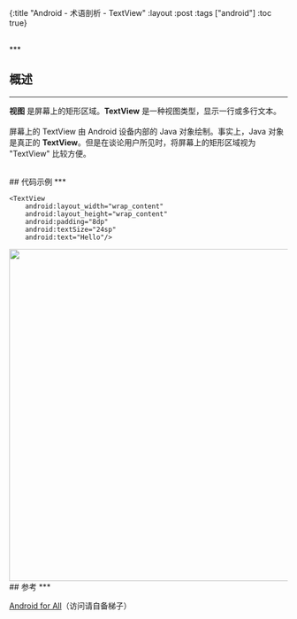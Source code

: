 {:title "Android - 术语剖析 - TextView"
 :layout :post
 :tags  ["android"]
 :toc true}

<br>
***
<br>

## 概述
***

**视图** 是屏幕上的矩形区域。**TextView** 是一种视图类型，显示一行或多行文本。
<br>
<br>
屏幕上的 TextView 由 Android 设备内部的 Java 对象绘制。事实上，Java 对象是真正的 **TextView**。但是在谈论用户所见时，将屏幕上的矩形区域视为 "TextView" 比较方便。

<br>
## 代码示例
***

```
<TextView
    android:layout_width="wrap_content"
    android:layout_height="wrap_content"
    android:padding="8dp"
    android:textSize="24sp"
    android:text="Hello"/>
```

<img src="http://oem503hzx.bkt.clouddn.com/Android-for-All-TextView.png" width="600"/>

<br>
## 参考
***

[Android for All](https://developers.google.com/android/for-all/vocab-words/)（访问请自备梯子）
